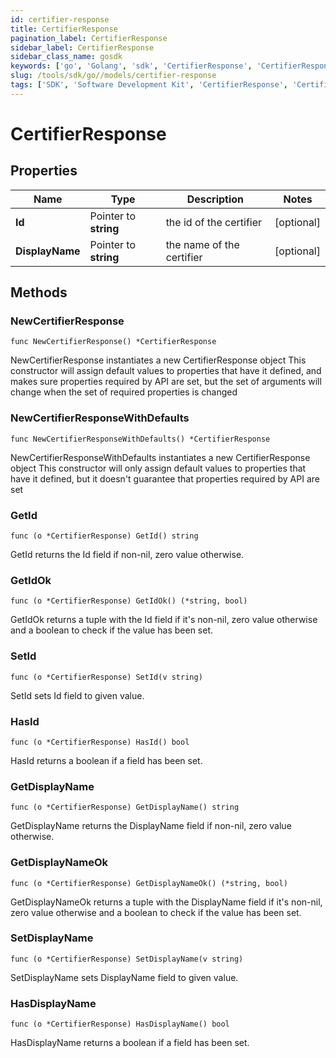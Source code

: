 ```yaml
---
id: certifier-response
title: CertifierResponse
pagination_label: CertifierResponse
sidebar_label: CertifierResponse
sidebar_class_name: gosdk
keywords: ['go', 'Golang', 'sdk', 'CertifierResponse', 'CertifierResponse'] 
slug: /tools/sdk/go//models/certifier-response
tags: ['SDK', 'Software Development Kit', 'CertifierResponse', 'CertifierResponse']
---
```


# CertifierResponse

## Properties

Name | Type | Description | Notes
------------ | ------------- | ------------- | -------------
**Id** | Pointer to **string** | the id of the certifier | [optional] 
**DisplayName** | Pointer to **string** | the name of the certifier | [optional] 

## Methods

### NewCertifierResponse

`func NewCertifierResponse() *CertifierResponse`

NewCertifierResponse instantiates a new CertifierResponse object
This constructor will assign default values to properties that have it defined,
and makes sure properties required by API are set, but the set of arguments
will change when the set of required properties is changed

### NewCertifierResponseWithDefaults

`func NewCertifierResponseWithDefaults() *CertifierResponse`

NewCertifierResponseWithDefaults instantiates a new CertifierResponse object
This constructor will only assign default values to properties that have it defined,
but it doesn't guarantee that properties required by API are set

### GetId

`func (o *CertifierResponse) GetId() string`

GetId returns the Id field if non-nil, zero value otherwise.

### GetIdOk

`func (o *CertifierResponse) GetIdOk() (*string, bool)`

GetIdOk returns a tuple with the Id field if it's non-nil, zero value otherwise
and a boolean to check if the value has been set.

### SetId

`func (o *CertifierResponse) SetId(v string)`

SetId sets Id field to given value.

### HasId

`func (o *CertifierResponse) HasId() bool`

HasId returns a boolean if a field has been set.

### GetDisplayName

`func (o *CertifierResponse) GetDisplayName() string`

GetDisplayName returns the DisplayName field if non-nil, zero value otherwise.

### GetDisplayNameOk

`func (o *CertifierResponse) GetDisplayNameOk() (*string, bool)`

GetDisplayNameOk returns a tuple with the DisplayName field if it's non-nil, zero value otherwise
and a boolean to check if the value has been set.

### SetDisplayName

`func (o *CertifierResponse) SetDisplayName(v string)`

SetDisplayName sets DisplayName field to given value.

### HasDisplayName

`func (o *CertifierResponse) HasDisplayName() bool`

HasDisplayName returns a boolean if a field has been set.


